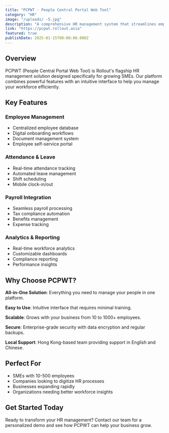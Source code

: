 ```yaml
---
title: "PCPWT - People Central Portal Web Tool"
category: "HR"
image: "/uploads/ -5.jpg"
description: "A comprehensive HR management system that streamlines employee management, attendance tracking, and workforce analytics for growing businesses."
link: "https://pcpwt.rollout.asia"
featured: true
publishDate: 2025-01-15T00:00:00.000Z
---
```


## Overview

PCPWT (People Central Portal Web Tool) is Rollout's flagship HR management solution designed specifically for growing SMEs. Our platform combines powerful features with an intuitive interface to help you manage your workforce efficiently.

## Key Features

### Employee Management
- Centralized employee database
- Digital onboarding workflows
- Document management system
- Employee self-service portal

### Attendance & Leave
- Real-time attendance tracking
- Automated leave management
- Shift scheduling
- Mobile clock-in/out

### Payroll Integration
- Seamless payroll processing
- Tax compliance automation
- Benefits management
- Expense tracking

### Analytics & Reporting
- Real-time workforce analytics
- Customizable dashboards
- Compliance reporting
- Performance insights

## Why Choose PCPWT?

**All-in-One Solution**: Everything you need to manage your people in one platform.

**Easy to Use**: Intuitive interface that requires minimal training.

**Scalable**: Grows with your business from 10 to 1000+ employees.

**Secure**: Enterprise-grade security with data encryption and regular backups.

**Local Support**: Hong Kong-based team providing support in English and Chinese.

## Perfect For

- SMEs with 10-500 employees
- Companies looking to digitize HR processes
- Businesses expanding rapidly
- Organizations needing better workforce insights

## Get Started Today

Ready to transform your HR management? Contact our team for a personalized demo and see how PCPWT can help your business grow.